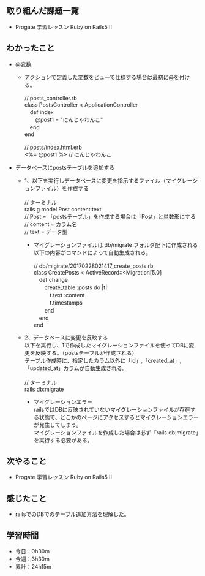 ## 取り組んだ課題一覧
- Progate 学習レッスン Ruby on Rails5 II
## わかったこと
- @変数
    - アクションで定義した変数をビューで仕様する場合は最初に@を付ける。<br><br>
// posts_controller.rb<br>
class PostsController < ApplicationController<br>
 　def index<br>
  　　@post1 = "にんじゃわんこ"<br>
 　end<br>
end<br><br>
// posts/index.html.erb<br>
<%= @post1 %> // にんじゃわんこ<br>

- データベースにpostsテーブルを追加する
    - 1、以下を実行しデータベースに変更を指示するファイル（マイグレーションファイル）を作成する<br><br>
// ターミナル<br>
rails g model Post content:text<br>
// Post = 「postsテーブル」を作成する場合は「Post」と単数形にする<br>
// content = カラム名<br>
// text = データ型<br>

        - マイグレーションファイルは db/migrate フォルダ配下に作成される<br>
以下の内容がコマンドによって自動生成される。<br><br>
// db/migirate/20170228021417_create_posts.rb<br>
class CreatePosts < ActiveRecord::<Migration[5.0]<br>
 　def change<br>
  　　create_table :posts do |t|<br>
   　　　t.text :content<br>
   　　　t.timestamps<br>
  　　end<br>
 　end<br>
end

    - 2、データベースに変更を反映する<br>
以下を実行し、1で作成したマイグレーションファイルを使ってDBに変更を反映する。（postsテーブルが作成される）<br>
テーブル作成時に、指定したカラム以外に「id」,「created_at」,「updated_at」カラムが自動生成される。<br><br>
// ターミナル<br>
rails db:migrate<br>

        - マイグレーションエラー<br>
railsではDBに反映されていないマイグレーションファイルが存在する状態で、どこかのページにアクセスするとマイグレーションエラーが発生してしまう。<br>
マイグレーションファイルを作成した場合は必ず「rails db:migrate」を実行する必要がある。
## 次やること
- Progate 学習レッスン Ruby on Rails5 II
## 感じたこと
- railsでのDBでのテーブル追加方法を理解した。
## 学習時間
- 今日：0h30m
- 今週：3h30m
- 累計：24h15m